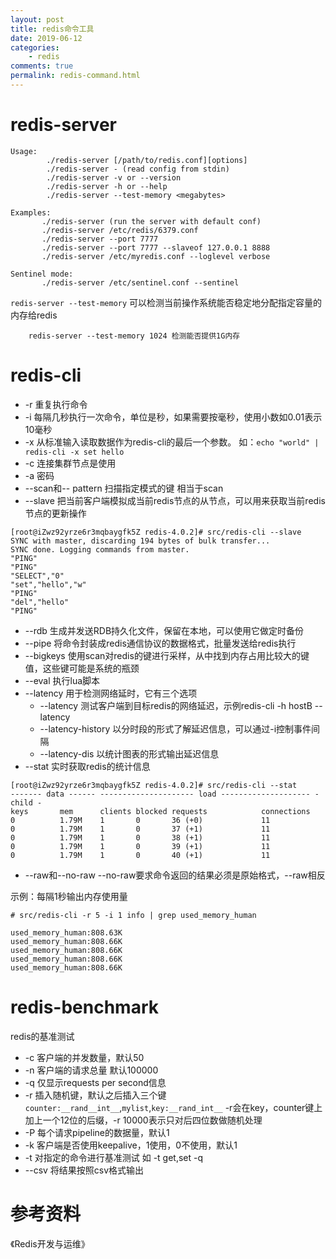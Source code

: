 ```yaml
---
layout: post
title: redis命令工具
date: 2019-06-12
categories:
    - redis
comments: true
permalink: redis-command.html
---
```


# redis-server

```
Usage: 
		./redis-server [/path/to/redis.conf][options]
	    ./redis-server - (read config from stdin)
	    ./redis-server -v or --version
	    ./redis-server -h or --help
	    ./redis-server --test-memory <megabytes>

Examples:
       ./redis-server (run the server with default conf)
       ./redis-server /etc/redis/6379.conf
       ./redis-server --port 7777
       ./redis-server --port 7777 --slaveof 127.0.0.1 8888
       ./redis-server /etc/myredis.conf --loglevel verbose

Sentinel mode:
       ./redis-server /etc/sentinel.conf --sentinel
```

`redis-server --test-memory` 可以检测当前操作系统能否稳定地分配指定容量的内存给redis

```
	redis-server --test-memory 1024 检测能否提供1G内存
```

# redis-cli

- -r 重复执行命令
- -i 每隔几秒执行一次命令，单位是秒，如果需要按毫秒，使用小数如0.01表示10毫秒
- -x 从标准输入读取数据作为redis-cli的最后一个参数。 如：`echo "world" | redis-cli -x set hello`
- -c 连接集群节点是使用
- -a 密码
- --scan和-- pattern 扫描指定模式的键 相当于scan
- --slave 把当前客户端模拟成当前redis节点的从节点，可以用来获取当前redis节点的更新操作

```
[root@iZwz92yrze6r3mqbaygfk5Z redis-4.0.2]# src/redis-cli --slave
SYNC with master, discarding 194 bytes of bulk transfer...
SYNC done. Logging commands from master.
"PING"
"PING"
"SELECT","0"
"set","hello","w"
"PING"
"del","hello"
"PING"
```

- --rdb 生成并发送RDB持久化文件，保留在本地，可以使用它做定时备份
- --pipe 将命令封装成redis通信协议的数据格式，批量发送给redis执行
- --bigkeys 使用scan对redis的键进行采样，从中找到内存占用比较大的键值，这些键可能是系统的瓶颈
- --eval 执行lua脚本
- --latency 用于检测网络延时，它有三个选项
  - --latency 测试客户端到目标redis的网络延迟，示例redis-cli -h hostB --latency
  - --latency-history 以分时段的形式了解延迟信息，可以通过-i控制事件间隔
  - --latency-dis 以统计图表的形式输出延迟信息
- --stat 实时获取redis的统计信息

```
[root@iZwz92yrze6r3mqbaygfk5Z redis-4.0.2]# src/redis-cli --stat
------- data ------ --------------------- load -------------------- - child -
keys       mem      clients blocked requests            connections          
0          1.79M    1       0       36 (+0)             11          
0          1.79M    1       0       37 (+1)             11          
0          1.79M    1       0       38 (+1)             11          
0          1.79M    1       0       39 (+1)             11          
0          1.79M    1       0       40 (+1)             11 

```

- --raw和--no-raw --no-raw要求命令返回的结果必须是原始格式，--raw相反

示例：每隔1秒输出内存使用量

```
# src/redis-cli -r 5 -i 1 info | grep used_memory_human

used_memory_human:808.63K
used_memory_human:808.66K
used_memory_human:808.66K
used_memory_human:808.66K
used_memory_human:808.66K
```

# redis-benchmark
redis的基准测试

- -c 客户端的并发数量，默认50
- -n <requests> 客户端的请求总量 默认100000
- -q 仅显示requests per second信息
- -r 插入随机键，默认之后插入三个键 `counter:__rand__int__`,`mylist`,`key:__rand_int__`  -r会在key，counter键上加上一个12位的后缀，-r 10000表示只对后四位数做随机处理
- -P 每个请求pipeline的数据量，默认1
- -k <boolean> 客户端是否使用keepalive，1使用，0不使用，默认1
- -t 对指定的命令进行基准测试 如 -t get,set -q
- --csv 将结果按照csv格式输出

# 参考资料

《Redis开发与运维》



